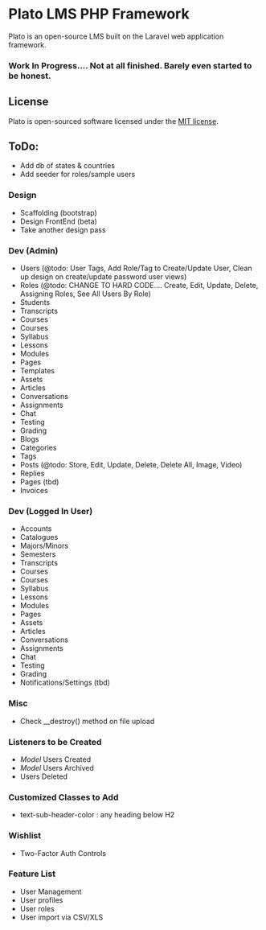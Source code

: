 # Plato LMS PHP Framework

Plato is an open-source LMS built on the Laravel web application framework.

### Work In Progress.... Not at all finished. Barely even started to be honest.

## License

Plato is open-sourced software licensed under the [MIT license](http://opensource.org/licenses/MIT).

## ToDo:
- Add db of states & countries
- Add seeder for roles/sample users

### Design
- Scaffolding (bootstrap)
- Design FrontEnd (beta)
- Take another design pass

### Dev (Admin)
- Users (@todo: User Tags, Add Role/Tag to Create/Update User, Clean up design on create/update password user views)
- Roles (@todo: CHANGE TO HARD CODE.... Create, Edit, Update, Delete, Assigning Roles, See All Users By Role)
- Students
- Transcripts
- Courses
 - Courses
 - Syllabus
 - Lessons
 - Modules
 - Pages
 - Templates
 - Assets
 - Articles
 - Conversations
 - Assignments
 - Chat
 - Testing
 - Grading
- Blogs
 - Categories
 - Tags
 - Posts (@todo: Store, Edit, Update, Delete, Delete All, Image, Video)
 - Replies
- Pages (tbd)
- Invoices

### Dev (Logged In User)
- Accounts
- Catalogues
- Majors/Minors
- Semesters
- Transcripts
- Courses
 - Courses
 - Syllabus
 - Lessons
 - Modules
 - Pages
 - Assets
 - Articles
 - Conversations
 - Assignments
 - Chat
 - Testing
 - Grading
- Notifications/Settings (tbd)

### Misc
- Check __destroy() method on file upload

### Listeners to be Created
- *Model* Users Created
- *Model* Users Archived
- Users Deleted

### Customized Classes to Add
- text-sub-header-color : any heading below H2

### Wishlist
- Two-Factor Auth Controls

### Feature List
- User Management
 - User profiles
 - User roles
 - User import via CSV/XLS


